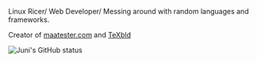Linux Ricer/ Web Developer/ Messing around with random languages and frameworks.

Creator of [maatester.com](https://maatester.com) and [TeXbld](https://texbld.com)

![Juni's GitHub status](https://github-readme-stats-api-clone.vercel.app/api?username=junikimm717&theme=gruvbox)
